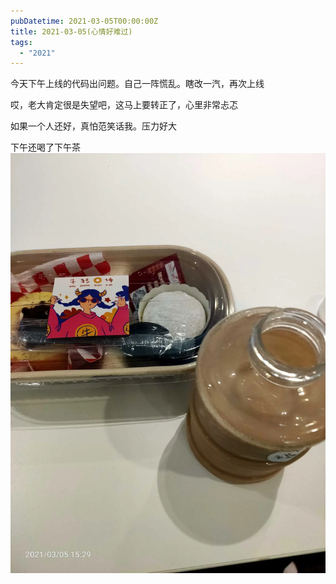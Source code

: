 ```yaml
---
pubDatetime: 2021-03-05T00:00:00Z
title: 2021-03-05(心情好难过)
tags:
  - "2021"
---
```


今天下午上线的代码出问题。自己一阵慌乱。瞎改一汽，再次上线

哎，老大肯定很是失望吧，这马上要转正了，心里非常忐忑

如果一个人还好，真怕范笑话我。压力好大


下午还喝了下午茶![](../../img/6904315-f9ba9d7250905250.jpg)

